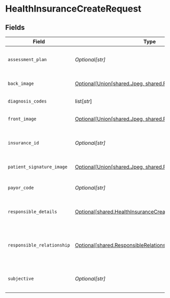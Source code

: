 # HealthInsuranceCreateRequest


## Fields

| Field                                                                                                                              | Type                                                                                                                               | Required                                                                                                                           | Description                                                                                                                        |
| ---------------------------------------------------------------------------------------------------------------------------------- | ---------------------------------------------------------------------------------------------------------------------------------- | ---------------------------------------------------------------------------------------------------------------------------------- | ---------------------------------------------------------------------------------------------------------------------------------- |
| `assessment_plan`                                                                                                                  | *Optional[str]*                                                                                                                    | :heavy_minus_sign:                                                                                                                 | Textual description of what are the physician assessments and testing plans.                                                       |
| `back_image`                                                                                                                       | [Optional[Union[shared.Jpeg, shared.Png]]](undefined/models/shared/healthinsurancecreaterequestbackimage.md)                       | :heavy_minus_sign:                                                                                                                 | An image of the back of the patient insurance card.                                                                                |
| `diagnosis_codes`                                                                                                                  | list[*str*]                                                                                                                        | :heavy_minus_sign:                                                                                                                 | Diagnosis codes for insurance billing.                                                                                             |
| `front_image`                                                                                                                      | [Optional[Union[shared.Jpeg, shared.Png]]](undefined/models/shared/healthinsurancecreaterequestfrontimage.md)                      | :heavy_minus_sign:                                                                                                                 | An image of the front of the patient insurance card.                                                                               |
| `insurance_id`                                                                                                                     | *Optional[str]*                                                                                                                    | :heavy_minus_sign:                                                                                                                 | Insurance unique number assigned to a patient, usually present on the insurance card.                                              |
| `patient_signature_image`                                                                                                          | [Optional[Union[shared.Jpeg, shared.Png]]](undefined/models/shared/healthinsurancecreaterequestpatientsignatureimage.md)           | :heavy_minus_sign:                                                                                                                 | An image of the patient signature for health insurance billing.                                                                    |
| `payor_code`                                                                                                                       | *Optional[str]*                                                                                                                    | :heavy_minus_sign:                                                                                                                 | Unique identifier representing a specific Health Insurance.                                                                        |
| `responsible_details`                                                                                                              | [Optional[shared.HealthInsuranceCreateRequestPersonDetails]](undefined/models/shared/healthinsurancecreaterequestpersondetails.md) | :heavy_minus_sign:                                                                                                                 | Responsible details when the value of responsible_relationship is not 'Self'.                                                      |
| `responsible_relationship`                                                                                                         | [Optional[shared.ResponsibleRelationship]](undefined/models/shared/responsiblerelationship.md)                                     | :heavy_minus_sign:                                                                                                                 | Relationship between the patient and the insurance contractor. Values can be (Self, Spouse, Other Relationship).                   |
| `subjective`                                                                                                                       | *Optional[str]*                                                                                                                    | :heavy_minus_sign:                                                                                                                 | Textual description of what are the patient symptoms and attempted treatments.                                                     |